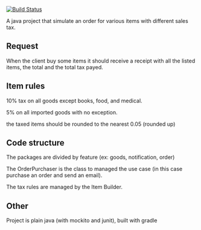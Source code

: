 [![Build Status](https://travis-ci.org/mmaggioni/sales-taxes.svg?branch=master)](https://travis-ci.org/mmaggioni/sales-taxes)

A java project that simulate an order for various items with different sales tax.

Request
-
When the client buy some items it should receive a receipt with all the listed items, the total and the total tax payed.


Item rules
-
10% tax on all goods except books, food, and medical.

5% on all imported goods with no exception.

the taxed items should be rounded to the nearest 0.05 (rounded up)

Code structure
-
The packages are divided by feature (ex: goods, notification, order)

The OrderPurchaser is the class to managed the use case (in this case purchase an order and send an email).

The tax rules are managed by the Item Builder.

Other
-
Project is plain java (with mockito and junit), built with gradle
